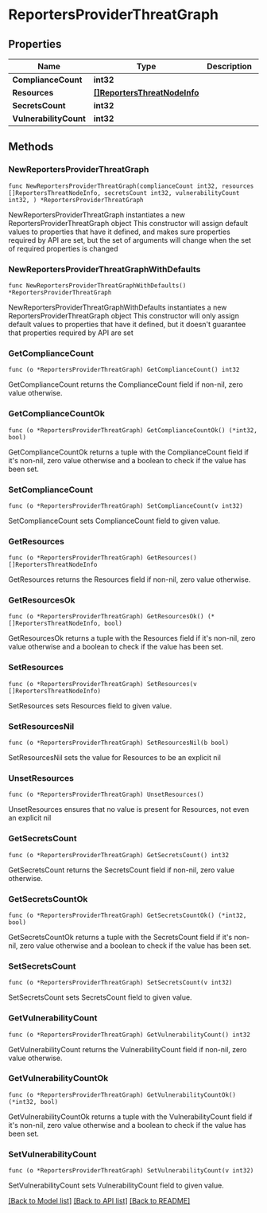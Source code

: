 # ReportersProviderThreatGraph

## Properties

Name | Type | Description | Notes
------------ | ------------- | ------------- | -------------
**ComplianceCount** | **int32** |  | 
**Resources** | [**[]ReportersThreatNodeInfo**](ReportersThreatNodeInfo.md) |  | 
**SecretsCount** | **int32** |  | 
**VulnerabilityCount** | **int32** |  | 

## Methods

### NewReportersProviderThreatGraph

`func NewReportersProviderThreatGraph(complianceCount int32, resources []ReportersThreatNodeInfo, secretsCount int32, vulnerabilityCount int32, ) *ReportersProviderThreatGraph`

NewReportersProviderThreatGraph instantiates a new ReportersProviderThreatGraph object
This constructor will assign default values to properties that have it defined,
and makes sure properties required by API are set, but the set of arguments
will change when the set of required properties is changed

### NewReportersProviderThreatGraphWithDefaults

`func NewReportersProviderThreatGraphWithDefaults() *ReportersProviderThreatGraph`

NewReportersProviderThreatGraphWithDefaults instantiates a new ReportersProviderThreatGraph object
This constructor will only assign default values to properties that have it defined,
but it doesn't guarantee that properties required by API are set

### GetComplianceCount

`func (o *ReportersProviderThreatGraph) GetComplianceCount() int32`

GetComplianceCount returns the ComplianceCount field if non-nil, zero value otherwise.

### GetComplianceCountOk

`func (o *ReportersProviderThreatGraph) GetComplianceCountOk() (*int32, bool)`

GetComplianceCountOk returns a tuple with the ComplianceCount field if it's non-nil, zero value otherwise
and a boolean to check if the value has been set.

### SetComplianceCount

`func (o *ReportersProviderThreatGraph) SetComplianceCount(v int32)`

SetComplianceCount sets ComplianceCount field to given value.


### GetResources

`func (o *ReportersProviderThreatGraph) GetResources() []ReportersThreatNodeInfo`

GetResources returns the Resources field if non-nil, zero value otherwise.

### GetResourcesOk

`func (o *ReportersProviderThreatGraph) GetResourcesOk() (*[]ReportersThreatNodeInfo, bool)`

GetResourcesOk returns a tuple with the Resources field if it's non-nil, zero value otherwise
and a boolean to check if the value has been set.

### SetResources

`func (o *ReportersProviderThreatGraph) SetResources(v []ReportersThreatNodeInfo)`

SetResources sets Resources field to given value.


### SetResourcesNil

`func (o *ReportersProviderThreatGraph) SetResourcesNil(b bool)`

 SetResourcesNil sets the value for Resources to be an explicit nil

### UnsetResources
`func (o *ReportersProviderThreatGraph) UnsetResources()`

UnsetResources ensures that no value is present for Resources, not even an explicit nil
### GetSecretsCount

`func (o *ReportersProviderThreatGraph) GetSecretsCount() int32`

GetSecretsCount returns the SecretsCount field if non-nil, zero value otherwise.

### GetSecretsCountOk

`func (o *ReportersProviderThreatGraph) GetSecretsCountOk() (*int32, bool)`

GetSecretsCountOk returns a tuple with the SecretsCount field if it's non-nil, zero value otherwise
and a boolean to check if the value has been set.

### SetSecretsCount

`func (o *ReportersProviderThreatGraph) SetSecretsCount(v int32)`

SetSecretsCount sets SecretsCount field to given value.


### GetVulnerabilityCount

`func (o *ReportersProviderThreatGraph) GetVulnerabilityCount() int32`

GetVulnerabilityCount returns the VulnerabilityCount field if non-nil, zero value otherwise.

### GetVulnerabilityCountOk

`func (o *ReportersProviderThreatGraph) GetVulnerabilityCountOk() (*int32, bool)`

GetVulnerabilityCountOk returns a tuple with the VulnerabilityCount field if it's non-nil, zero value otherwise
and a boolean to check if the value has been set.

### SetVulnerabilityCount

`func (o *ReportersProviderThreatGraph) SetVulnerabilityCount(v int32)`

SetVulnerabilityCount sets VulnerabilityCount field to given value.



[[Back to Model list]](../README.md#documentation-for-models) [[Back to API list]](../README.md#documentation-for-api-endpoints) [[Back to README]](../README.md)


